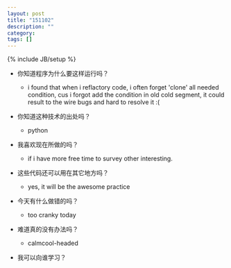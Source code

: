 ```yaml
---
layout: post
title: "151102"
description: ""
category: 
tags: []
---
```

{% include JB/setup %}

* 你知道程序为什么要这样运行吗？
  * i found that when i reflactory code, i often forget 'clone' all needed condition, cus i forgot add the condition in old cold segment, it could result to the wire bugs and hard to resolve it :(

* 你知道这种技术的出处吗？
  * python

* 我喜欢现在所做的吗？
  * if i have more free time to survey other interesting.

* 这些代码还可以用在其它地方吗？
  * yes, it will be the awesome practice

* 今天有什么做错的吗？
  * too cranky today

* 难道真的没有办法吗？
  * calmcool-headed 

* 我可以向谁学习？
 
